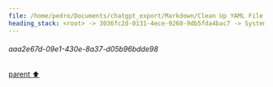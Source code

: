 ```yaml
---
file: /home/pedro/Documents/chatgpt_export/Markdown/Clean Up YAML File.md
heading_stack: <root> -> 3036fc2d-0131-4ece-9260-9db5fda4bac7 -> System -> c906f56e-5281-42ae-8f8c-e85f1623ae7e -> System -> aaa29a78-0bff-4967-a89c-a8299281843e -> User -> ef56f22f-19f1-42bd-a214-5b79de6e7c35 -> Assistant -> Steps to Clean Up the File -> Python Code to Perform These Steps -> 46afc464-1a90-4766-a3f3-4c9802264e4f -> Assistant -> 60c6cdcf-c5c3-4266-b15f-82e433f32926 -> Tool -> 3d4d27b4-e900-4388-8031-380ec6250890 -> Assistant -> aaa25102-ed61-4c87-b709-62516f83bb2c -> User -> 51b77da6-7d1a-4439-8c6f-863453a3331d -> Assistant -> Code to Auto-Escape Control Characters -> 65250812-09ae-450a-8cae-f909b1d2e1f8 -> Assistant -> 8907255b-077e-4485-94fb-31d0a0421fb2 -> Tool -> ee9bc4c0-32e0-46dd-94f4-1491089b8c02 -> Assistant -> aaa2e67d-09e1-430e-8a37-d05b96bdde98
---
```

###### aaa2e67d-09e1-430e-8a37-d05b96bdde98
[parent ⬆️](#ee9bc4c0-32e0-46dd-94f4-1491089b8c02)
